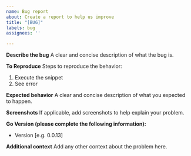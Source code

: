 ```yaml
---
name: Bug report
about: Create a report to help us improve
title: "[BUG]"
labels: bug
assignees: ''

---
```


**Describe the bug**
A clear and concise description of what the bug is.

**To Reproduce**
Steps to reproduce the behavior:

1. Execute the snippet
2. See error

**Expected behavior**
A clear and concise description of what you expected to happen.

**Screenshots**
If applicable, add screenshots to help explain your problem.

**Go Version (please complete the following information):**

- Version [e.g. 0.0.13]

**Additional context**
Add any other context about the problem here.
